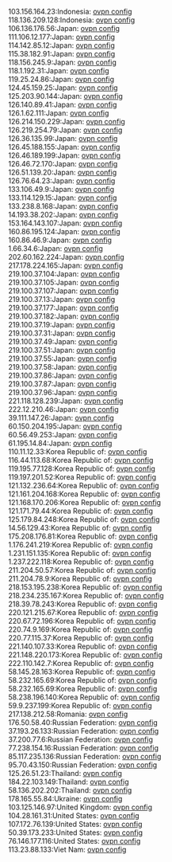 103.156.164.23:Indonesia: [ovpn config](vpn/103_156_164_23.ovpn)  
118.136.209.128:Indonesia: [ovpn config](vpn/118_136_209_128.ovpn)  
106.136.176.56:Japan: [ovpn config](vpn/106_136_176_56.ovpn)  
111.106.12.177:Japan: [ovpn config](vpn/111_106_12_177.ovpn)  
114.142.85.12:Japan: [ovpn config](vpn/114_142_85_12.ovpn)  
115.38.182.91:Japan: [ovpn config](vpn/115_38_182_91.ovpn)  
118.156.245.9:Japan: [ovpn config](vpn/118_156_245_9.ovpn)  
118.1.192.31:Japan: [ovpn config](vpn/118_1_192_31.ovpn)  
119.25.24.86:Japan: [ovpn config](vpn/119_25_24_86.ovpn)  
124.45.159.25:Japan: [ovpn config](vpn/124_45_159_25.ovpn)  
125.203.90.144:Japan: [ovpn config](vpn/125_203_90_144.ovpn)  
126.140.89.41:Japan: [ovpn config](vpn/126_140_89_41.ovpn)  
126.1.62.111:Japan: [ovpn config](vpn/126_1_62_111.ovpn)  
126.214.150.229:Japan: [ovpn config](vpn/126_214_150_229.ovpn)  
126.219.254.79:Japan: [ovpn config](vpn/126_219_254_79.ovpn)  
126.36.135.99:Japan: [ovpn config](vpn/126_36_135_99.ovpn)  
126.45.188.155:Japan: [ovpn config](vpn/126_45_188_155.ovpn)  
126.46.189.199:Japan: [ovpn config](vpn/126_46_189_199.ovpn)  
126.46.72.170:Japan: [ovpn config](vpn/126_46_72_170.ovpn)  
126.51.139.20:Japan: [ovpn config](vpn/126_51_139_20.ovpn)  
126.76.64.23:Japan: [ovpn config](vpn/126_76_64_23.ovpn)  
133.106.49.9:Japan: [ovpn config](vpn/133_106_49_9.ovpn)  
133.114.129.15:Japan: [ovpn config](vpn/133_114_129_15.ovpn)  
133.238.8.168:Japan: [ovpn config](vpn/133_238_8_168.ovpn)  
14.193.38.202:Japan: [ovpn config](vpn/14_193_38_202.ovpn)  
153.164.143.107:Japan: [ovpn config](vpn/153_164_143_107.ovpn)  
160.86.195.124:Japan: [ovpn config](vpn/160_86_195_124.ovpn)  
160.86.46.9:Japan: [ovpn config](vpn/160_86_46_9.ovpn)  
1.66.34.6:Japan: [ovpn config](vpn/1_66_34_6.ovpn)  
202.60.162.224:Japan: [ovpn config](vpn/202_60_162_224.ovpn)  
217.178.224.165:Japan: [ovpn config](vpn/217_178_224_165.ovpn)  
219.100.37.104:Japan: [ovpn config](vpn/219_100_37_104.ovpn)  
219.100.37.105:Japan: [ovpn config](vpn/219_100_37_105.ovpn)  
219.100.37.107:Japan: [ovpn config](vpn/219_100_37_107.ovpn)  
219.100.37.13:Japan: [ovpn config](vpn/219_100_37_13.ovpn)  
219.100.37.177:Japan: [ovpn config](vpn/219_100_37_177.ovpn)  
219.100.37.182:Japan: [ovpn config](vpn/219_100_37_182.ovpn)  
219.100.37.19:Japan: [ovpn config](vpn/219_100_37_19.ovpn)  
219.100.37.31:Japan: [ovpn config](vpn/219_100_37_31.ovpn)  
219.100.37.49:Japan: [ovpn config](vpn/219_100_37_49.ovpn)  
219.100.37.51:Japan: [ovpn config](vpn/219_100_37_51.ovpn)  
219.100.37.55:Japan: [ovpn config](vpn/219_100_37_55.ovpn)  
219.100.37.58:Japan: [ovpn config](vpn/219_100_37_58.ovpn)  
219.100.37.86:Japan: [ovpn config](vpn/219_100_37_86.ovpn)  
219.100.37.87:Japan: [ovpn config](vpn/219_100_37_87.ovpn)  
219.100.37.96:Japan: [ovpn config](vpn/219_100_37_96.ovpn)  
221.118.128.239:Japan: [ovpn config](vpn/221_118_128_239.ovpn)  
222.12.210.46:Japan: [ovpn config](vpn/222_12_210_46.ovpn)  
39.111.147.26:Japan: [ovpn config](vpn/39_111_147_26.ovpn)  
60.150.204.195:Japan: [ovpn config](vpn/60_150_204_195.ovpn)  
60.56.49.253:Japan: [ovpn config](vpn/60_56_49_253.ovpn)  
61.195.14.84:Japan: [ovpn config](vpn/61_195_14_84.ovpn)  
110.11.12.33:Korea Republic of: [ovpn config](vpn/110_11_12_33.ovpn)  
116.44.113.68:Korea Republic of: [ovpn config](vpn/116_44_113_68.ovpn)  
119.195.77.128:Korea Republic of: [ovpn config](vpn/119_195_77_128.ovpn)  
119.197.201.52:Korea Republic of: [ovpn config](vpn/119_197_201_52.ovpn)  
121.132.236.64:Korea Republic of: [ovpn config](vpn/121_132_236_64.ovpn)  
121.161.204.168:Korea Republic of: [ovpn config](vpn/121_161_204_168.ovpn)  
121.168.170.206:Korea Republic of: [ovpn config](vpn/121_168_170_206.ovpn)  
121.171.79.44:Korea Republic of: [ovpn config](vpn/121_171_79_44.ovpn)  
125.179.84.248:Korea Republic of: [ovpn config](vpn/125_179_84_248.ovpn)  
14.56.129.43:Korea Republic of: [ovpn config](vpn/14_56_129_43.ovpn)  
175.208.176.81:Korea Republic of: [ovpn config](vpn/175_208_176_81.ovpn)  
1.176.241.219:Korea Republic of: [ovpn config](vpn/1_176_241_219.ovpn)  
1.231.151.135:Korea Republic of: [ovpn config](vpn/1_231_151_135.ovpn)  
1.237.222.118:Korea Republic of: [ovpn config](vpn/1_237_222_118.ovpn)  
211.204.50.57:Korea Republic of: [ovpn config](vpn/211_204_50_57.ovpn)  
211.204.78.9:Korea Republic of: [ovpn config](vpn/211_204_78_9.ovpn)  
218.153.195.238:Korea Republic of: [ovpn config](vpn/218_153_195_238.ovpn)  
218.234.235.167:Korea Republic of: [ovpn config](vpn/218_234_235_167.ovpn)  
218.39.78.243:Korea Republic of: [ovpn config](vpn/218_39_78_243.ovpn)  
220.121.215.67:Korea Republic of: [ovpn config](vpn/220_121_215_67.ovpn)  
220.67.72.196:Korea Republic of: [ovpn config](vpn/220_67_72_196.ovpn)  
220.74.9.169:Korea Republic of: [ovpn config](vpn/220_74_9_169.ovpn)  
220.77.115.37:Korea Republic of: [ovpn config](vpn/220_77_115_37.ovpn)  
221.140.107.33:Korea Republic of: [ovpn config](vpn/221_140_107_33.ovpn)  
221.148.220.173:Korea Republic of: [ovpn config](vpn/221_148_220_173.ovpn)  
222.110.142.7:Korea Republic of: [ovpn config](vpn/222_110_142_7.ovpn)  
58.145.28.163:Korea Republic of: [ovpn config](vpn/58_145_28_163.ovpn)  
58.232.165.69:Korea Republic of: [ovpn config](vpn/58_232_165_69.ovpn)  
58.232.165.69:Korea Republic of: [ovpn config](vpn/58_232_165_69.ovpn)  
58.238.196.140:Korea Republic of: [ovpn config](vpn/58_238_196_140.ovpn)  
59.9.237.199:Korea Republic of: [ovpn config](vpn/59_9_237_199.ovpn)  
217.138.212.58:Romania: [ovpn config](vpn/217_138_212_58.ovpn)  
176.50.58.40:Russian Federation: [ovpn config](vpn/176_50_58_40.ovpn)  
37.193.26.133:Russian Federation: [ovpn config](vpn/37_193_26_133.ovpn)  
37.200.77.6:Russian Federation: [ovpn config](vpn/37_200_77_6.ovpn)  
77.238.154.16:Russian Federation: [ovpn config](vpn/77_238_154_16.ovpn)  
85.117.235.136:Russian Federation: [ovpn config](vpn/85_117_235_136.ovpn)  
95.70.43.150:Russian Federation: [ovpn config](vpn/95_70_43_150.ovpn)  
125.26.51.23:Thailand: [ovpn config](vpn/125_26_51_23.ovpn)  
184.22.103.149:Thailand: [ovpn config](vpn/184_22_103_149.ovpn)  
58.136.202.202:Thailand: [ovpn config](vpn/58_136_202_202.ovpn)  
178.165.55.84:Ukraine: [ovpn config](vpn/178_165_55_84.ovpn)  
103.125.146.97:United Kingdom: [ovpn config](vpn/103_125_146_97.ovpn)  
104.28.161.31:United States: [ovpn config](vpn/104_28_161_31.ovpn)  
107.172.76.139:United States: [ovpn config](vpn/107_172_76_139.ovpn)  
50.39.173.233:United States: [ovpn config](vpn/50_39_173_233.ovpn)  
76.146.177.116:United States: [ovpn config](vpn/76_146_177_116.ovpn)  
113.23.88.133:Viet Nam: [ovpn config](vpn/113_23_88_133.ovpn)  
